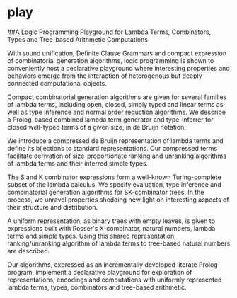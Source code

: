 # play
##A Logic Programming Playground for Lambda Terms, Combinators, Types and Tree-based Arithmetic Computations

With sound unification, Definite Clause Grammars and compact expression of combinatorial generation algorithms, logic programming is shown to conveniently host a declarative playground where interesting properties and behaviors emerge from the interaction of heterogenous but deeply connected computational objects. 

Compact combinatorial generation algorithms are given for several families of lambda terms, including open, closed, simply typed and linear terms as well as type inference and normal order reduction algorithms. We describe a Prolog-based combined lambda term generator and type-inferrer for closed well-typed terms of a given size, in de Bruijn notation. 

We introduce a compressed de Bruijn representation of lambda terms and define its bijections to standard representations. Our compressed terms facilitate derivation of size-proportionate ranking and unranking algorithms of lambda terms and their inferred simple types. 

The S and K combinator expressions form a well-known Turing-complete subset of the lambda calculus. We specify evaluation, type inference and combinatorial generation algorithms for SK-combinator trees. In the process, we unravel properties shedding new light on interesting aspects of their structure and distribution. 

A uniform representation, as binary trees with empty leaves, is given to expressions built with Rosser's X-combinator, natural numbers, lambda terms and simple types. Using this shared representation, ranking/unranking algorithm of lambda terms to tree-based natural numbers are described. 

Our algorithms, expressed as an incrementally developed literate Prolog program, implement a declarative playground for exploration of representations, encodings and computations with uniformly represented lambda terms, types, combinators and tree-based arithmetic.
